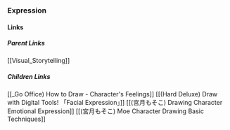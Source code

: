 ### Expression
#### Links
##### Parent Links
[[Visual_Storytelling]]
##### Children Links
[[_Go Office) How to Draw - Character's Feelings]]
[[(Hard Deluxe) Draw with Digital Tools! 「Facial Expression」]]
[[(宮月もそこ) Drawing Character Emotional Expression]]
[[(宮月もそこ) Moe Character Drawing Basic Techniques]]
